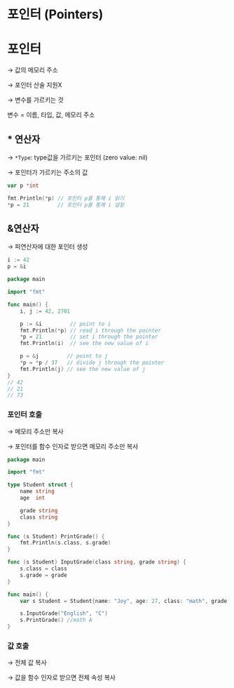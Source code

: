 # 포인터 (Pointers)

# 포인터

→ 값의 메모리 주소

→ 포인터 산술 지원X

→ 변수를 가르키는 것

변수 =  이름, 타입, 값, 메모리 주소

## * 연산자

→ `*Type`: type값을 가르키는 포인터 (zero value: nil)

→ 포인터가 가르키는 주소의 값

```go
var p *int

fmt.Println(*p) // 포인터 p를 통해 i 읽기
*p = 21         // 포인터 p를 통해 i 설정
```

## &연산자

→ 피연산자에 대한 포인터 생성

```go
i := 42
p = &i
```

```go
package main

import "fmt"

func main() {
	i, j := 42, 2701

	p := &i         // point to i
	fmt.Println(*p) // read i through the pointer
	*p = 21         // set i through the pointer
	fmt.Println(i)  // see the new value of i

	p = &j         // point to j
	*p = *p / 37   // divide j through the pointer
	fmt.Println(j) // see the new value of j
}
// 42
// 21
// 73
```

### 포인터 호출

→ 메모리 주소만 복사

→ 포인터를 함수 인자로 받으면 메모리 주소만 복사

```go
package main

import "fmt"

type Student struct {
	name string
	age  int

	grade string
	class string
}

func (s Student) PrintGrade() {
	fmt.Println(s.class, s.grade)
}

func (s Student) InputGrade(class string, grade string) {
	s.class = class
	s.grade = grade
}

func main() {
	var s Student = Student{name: "Joy", age: 27, class: "math", grade: "A"}

 	s.InputGrade("English", "C")
 	s.PrintGrade() //math A
}
```

### 값 호출

→ 전체 값 복사

→ 값을 함수 인자로 받으면 전체 속성 복사
